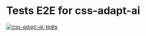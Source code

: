 # Tests E2E for css-adapt-ai
[![css-adapt-ai-tests](https://img.shields.io/endpoint?url=https://cloud.cypress.io/badge/simple/8q69kw&style=for-the-badge&logo=cypress)](https://cloud.cypress.io/projects/8q69kw/runs)